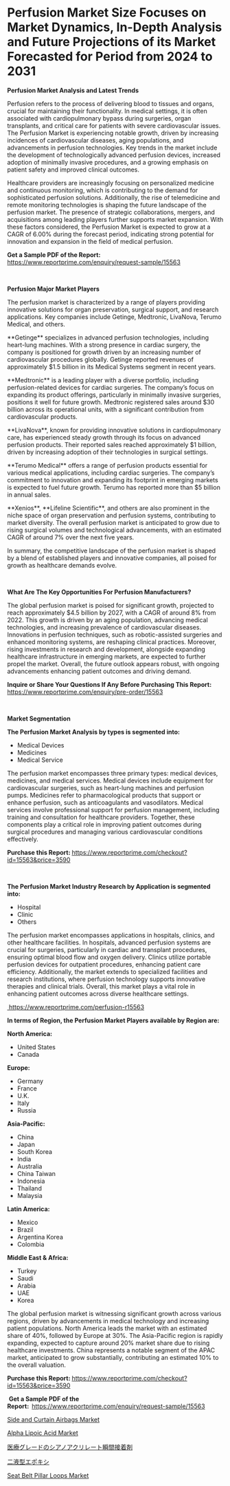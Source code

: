 <p><h1>Perfusion Market Size Focuses on Market Dynamics, In-Depth Analysis and Future Projections of its Market Forecasted for Period from 2024 to 2031</h1></p><p><strong>Perfusion Market Analysis and Latest Trends</strong></p>
<p><p>Perfusion refers to the process of delivering blood to tissues and organs, crucial for maintaining their functionality. In medical settings, it is often associated with cardiopulmonary bypass during surgeries, organ transplants, and critical care for patients with severe cardiovascular issues. The Perfusion Market is experiencing notable growth, driven by increasing incidences of cardiovascular diseases, aging populations, and advancements in perfusion technologies. Key trends in the market include the development of technologically advanced perfusion devices, increased adoption of minimally invasive procedures, and a growing emphasis on patient safety and improved clinical outcomes.</p><p>Healthcare providers are increasingly focusing on personalized medicine and continuous monitoring, which is contributing to the demand for sophisticated perfusion solutions. Additionally, the rise of telemedicine and remote monitoring technologies is shaping the future landscape of the perfusion market. The presence of strategic collaborations, mergers, and acquisitions among leading players further supports market expansion. With these factors considered, the Perfusion Market is expected to grow at a CAGR of 6.00% during the forecast period, indicating strong potential for innovation and expansion in the field of medical perfusion.</p></p>
<p><strong>Get a Sample PDF of the Report:&nbsp;</strong> <a href="https://www.reportprime.com/enquiry/request-sample/15563">https://www.reportprime.com/enquiry/request-sample/15563</a></p>
<p>&nbsp;</p>
<p><strong>Perfusion Major Market Players</strong></p>
<p><p>The perfusion market is characterized by a range of players providing innovative solutions for organ preservation, surgical support, and research applications. Key companies include Getinge, Medtronic, LivaNova, Terumo Medical, and others.</p><p>**Getinge** specializes in advanced perfusion technologies, including heart-lung machines. With a strong presence in cardiac surgery, the company is positioned for growth driven by an increasing number of cardiovascular procedures globally. Getinge reported revenues of approximately $1.5 billion in its Medical Systems segment in recent years.</p><p>**Medtronic** is a leading player with a diverse portfolio, including perfusion-related devices for cardiac surgeries. The company’s focus on expanding its product offerings, particularly in minimally invasive surgeries, positions it well for future growth. Medtronic registered sales around $30 billion across its operational units, with a significant contribution from cardiovascular products.</p><p>**LivaNova**, known for providing innovative solutions in cardiopulmonary care, has experienced steady growth through its focus on advanced perfusion products. Their reported sales reached approximately $1 billion, driven by increasing adoption of their technologies in surgical settings.</p><p>**Terumo Medical** offers a range of perfusion products essential for various medical applications, including cardiac surgeries. The company’s commitment to innovation and expanding its footprint in emerging markets is expected to fuel future growth. Terumo has reported more than $5 billion in annual sales.</p><p>**Xenios**, **Lifeline Scientific**, and others are also prominent in the niche space of organ preservation and perfusion systems, contributing to market diversity. The overall perfusion market is anticipated to grow due to rising surgical volumes and technological advancements, with an estimated CAGR of around 7% over the next five years. </p><p>In summary, the competitive landscape of the perfusion market is shaped by a blend of established players and innovative companies, all poised for growth as healthcare demands evolve.</p></p>
<p>&nbsp;</p>
<p><strong>What Are The Key Opportunities For Perfusion Manufacturers?</strong></p>
<p><p>The global perfusion market is poised for significant growth, projected to reach approximately $4.5 billion by 2027, with a CAGR of around 8% from 2022. This growth is driven by an aging population, advancing medical technologies, and increasing prevalence of cardiovascular diseases. Innovations in perfusion techniques, such as robotic-assisted surgeries and enhanced monitoring systems, are reshaping clinical practices. Moreover, rising investments in research and development, alongside expanding healthcare infrastructure in emerging markets, are expected to further propel the market. Overall, the future outlook appears robust, with ongoing advancements enhancing patient outcomes and driving demand.</p></p>
<p><strong>Inquire or Share Your Questions If Any Before Purchasing This Report:</strong> <a href="https://www.reportprime.com/enquiry/pre-order/15563">https://www.reportprime.com/enquiry/pre-order/15563</a></p>
<p>&nbsp;</p>
<p><strong>Market Segmentation</strong></p>
<p><strong>The Perfusion Market Analysis by types is segmented into:</strong></p>
<p><ul><li>Medical Devices</li><li>Medicines</li><li>Medical Service</li></ul></p>
<p><p>The perfusion market encompasses three primary types: medical devices, medicines, and medical services. Medical devices include equipment for cardiovascular surgeries, such as heart-lung machines and perfusion pumps. Medicines refer to pharmacological products that support or enhance perfusion, such as anticoagulants and vasodilators. Medical services involve professional support for perfusion management, including training and consultation for healthcare providers. Together, these components play a critical role in improving patient outcomes during surgical procedures and managing various cardiovascular conditions effectively.</p></p>
<p><strong>Purchase this Report:&nbsp;</strong><a href="https://www.reportprime.com/checkout?id=15563&price=3590">https://www.reportprime.com/checkout?id=15563&price=3590</a></p>
<p>&nbsp;</p>
<p><strong>The Perfusion Market Industry Research by Application is segmented into:</strong></p>
<p><ul><li>Hospital</li><li>Clinic</li><li>Others</li></ul></p>
<p><p>The perfusion market encompasses applications in hospitals, clinics, and other healthcare facilities. In hospitals, advanced perfusion systems are crucial for surgeries, particularly in cardiac and transplant procedures, ensuring optimal blood flow and oxygen delivery. Clinics utilize portable perfusion devices for outpatient procedures, enhancing patient care efficiency. Additionally, the market extends to specialized facilities and research institutions, where perfusion technology supports innovative therapies and clinical trials. Overall, this market plays a vital role in enhancing patient outcomes across diverse healthcare settings.</p></p>
<p><a href="https://www.reportprime.com/perfusion-r15563">&nbsp;https://www.reportprime.com/perfusion-r15563</a></p>
<p><strong>In terms of Region, the Perfusion Market Players available by Region are:</strong></p>
<p>
    <p> <strong> North America: </strong>
        <ul>
            <li>United States</li>
            <li>Canada</li>
        </ul>
        </p> 
    <p> <strong> Europe: </strong>
        <ul>
            <li>Germany</li>
            <li>France</li>
            <li>U.K.</li>
            <li>Italy</li>
            <li>Russia</li>
        </ul>
        </p> 
    <p> <strong> Asia-Pacific: </strong>
        <ul>
            <li>China</li>
            <li>Japan</li>
            <li>South Korea</li>
            <li>India</li>
            <li>Australia</li>
            <li>China Taiwan</li>
            <li>Indonesia</li>
            <li>Thailand</li>
            <li>Malaysia</li>
        </ul>
        </p> 
    <p> <strong> Latin America: </strong>
        <ul>
            <li>Mexico</li>
            <li>Brazil</li>
            <li>Argentina Korea</li>
            <li>Colombia</li>
        </ul>
        </p> 
    <p> <strong> Middle East & Africa: </strong>
        <ul>
            <li>Turkey</li>
            <li>Saudi</li>
            <li>Arabia</li>
            <li>UAE</li>
            <li>Korea</li>
        </ul>
    </p>
    </p>
<p><p>The global perfusion market is witnessing significant growth across various regions, driven by advancements in medical technology and increasing patient populations. North America leads the market with an estimated share of 40%, followed by Europe at 30%. The Asia-Pacific region is rapidly expanding, expected to capture around 20% market share due to rising healthcare investments. China represents a notable segment of the APAC market, anticipated to grow substantially, contributing an estimated 10% to the overall valuation.</p></p>
<p><strong>Purchase this Report: </strong><a href="https://www.reportprime.com/checkout?id=15563&price=3590">https://www.reportprime.com/checkout?id=15563&price=3590</a></p>
<p>&nbsp;<strong>Get a Sample PDF of the Report:&nbsp;&nbsp;</strong><a href="https://www.reportprime.com/enquiry/request-sample/15563">https://www.reportprime.com/enquiry/request-sample/15563</a></p>
<p><strong></strong></p>
<p><p><a href="https://issuu.com/reportprime-2/docs/side-and-curtain-airbags-market-siz_49c4040acb1a31">Side and Curtain Airbags Market</a></p><p><a href="https://www.linkedin.com/pulse/alpha-lipoic-acid-market-trends-regional-insights-forecasted-ezn1e?trackingId=VAh9s%2BCRTlWytjcAaLYF2g%3D%3D">Alpha Lipoic Acid Market</a></p><p><a href="https://medium.com/@aminohtc4/medical-grade-cyanoacrylate-instant-adhesives-market-%E3%81%AF-%E3%82%B3%E3%82%B9%E3%83%88%E7%AE%A1%E7%90%86%E3%81%A8%E5%8A%B9%E7%8E%87%E5%90%91%E4%B8%8A%E3%82%92%E5%84%AA%E5%85%88%E3%81%97%E3%81%BE%E3%81%99-5d2bd314c0c1">医療グレードのシアノアクリレート瞬間接着剤</a></p><p><a href="https://medium.com/@aminohtc4/two-part-epoxies-market-%E3%81%AF-%E3%82%B3%E3%82%B9%E3%83%88%E7%AE%A1%E7%90%86%E3%81%A8%E5%8A%B9%E7%8E%87%E5%90%91%E4%B8%8A%E3%82%92%E5%84%AA%E5%85%88%E3%81%97%E3%81%BE%E3%81%99-%E3%81%95%E3%82%89%E3%81%AB-%E5%A0%B1%E5%91%8A%E6%9B%B8%E3%81%AF%E5%B8%82%E5%A0%B4%E3%81%AE%E9%9C%80%E8%A6%81%E9%9D%A2%E3%81%A8%E4%BE%9B%E7%B5%A6%E9%9D%A2%E3%81%AE%E4%B8%A1%E6%96%B9%E3%82%92%E3%82%AB%E3%83%90%E3%83%BC%E3%81%97%E3%81%A6%E3%81%84%E3%81%BE%E3%81%99-two-part-epoxies-%E5%B8%82%E5%A0%B4%E3%81%AF-e1df1b4f81a9">二液型エポキシ</a></p><p><a href="https://issuu.com/reportprime-2/docs/seat-belt-pillar-loops-market-size-_06a8c8de1b80e8">Seat Belt Pillar Loops Market</a></p></p>